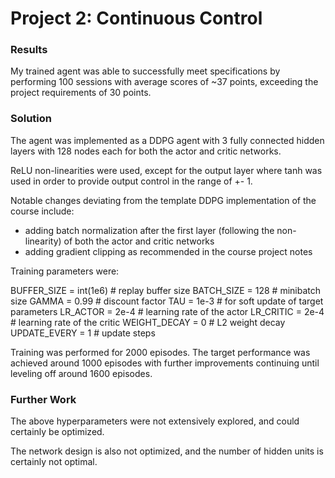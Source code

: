 # Project 2: Continuous Control

### Results

My trained agent was able to successfully meet specifications by performing 100 sessions with average scores of ~37 points, exceeding the project requirements of 30 points.  

### Solution

The agent was implemented as a DDPG agent with 3 fully connected hidden layers with 128 nodes each for both the actor and critic networks.  

ReLU non-linearities were used, except for the output layer where tanh was used in order to provide output control in the range of +\- 1.

Notable changes deviating from the template DDPG implementation of the course include:

* adding batch normalization after the first layer (following the non-linearity) of both the actor and critic networks  
* adding gradient clipping as recommended in the course project notes  

Training parameters were:  

BUFFER_SIZE = int(1e6)  # replay buffer size
BATCH_SIZE = 128        # minibatch size
GAMMA = 0.99            # discount factor
TAU = 1e-3              # for soft update of target parameters
LR_ACTOR = 2e-4         # learning rate of the actor 
LR_CRITIC = 2e-4        # learning rate of the critic
WEIGHT_DECAY = 0        # L2 weight decay
UPDATE_EVERY = 1        # update steps

Training was performed for 2000 episodes. The target performance was achieved around 1000 episodes with further improvements continuing until leveling off around 1600 episodes.  

### Further Work

The above hyperparameters were not extensively explored, and could certainly be optimized.  

The network design is also not optimized, and the number of hidden units is certainly not optimal.  
